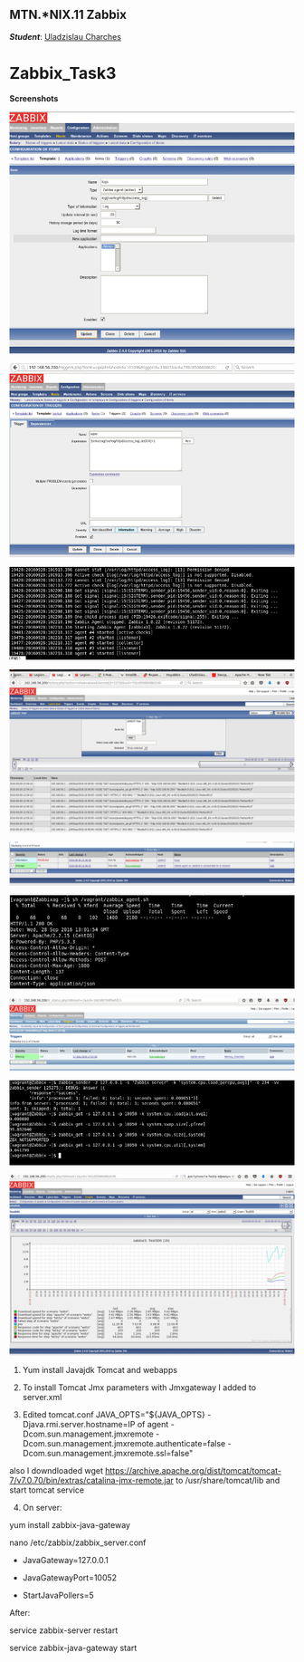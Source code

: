 MTN.*NIX.11 Zabbix
---

***Student***: [Uladzislau Charches](https://upsa.epam.com/workload/employeeView.do?employeeId=4060741400038705754#emplTab=general)

# Zabbix_Task3


**Screenshots**


![1](https://github.com/VladCharches/Zabbix/blob/Task3/screens/1.png)

![2](https://github.com/VladCharches/Zabbix/blob/Task3/screens/2.png)

![3](https://github.com/VladCharches/Zabbix/blob/Task3/screens/3.png)

![4](https://github.com/VladCharches/Zabbix/blob/Task3/screens/4.png)

![5](https://github.com/VladCharches/Zabbix/blob/Task3/screens/5.png)

![6](https://github.com/VladCharches/Zabbix/blob/Task3/screens/6.png)

![7](https://github.com/VladCharches/Zabbix/blob/Task3/screens/7.png)

![8](https://github.com/VladCharches/Zabbix/blob/Task3/screens/8.png)

![9](https://github.com/VladCharches/Zabbix/blob/Task3/screens/9.png)

1. Yum install Javajdk Tomcat and webapps 

3. To install Tomcat  Jmx parameters with Jmxgateway I added to server.xml 

<Listener className="org.apache.catalina.mbeans.JmxRemoteLifecycleListener" rmiRegistryPortPlatform="12345" rmiServerPortPlatform="12346" />

3. Edited tomcat.conf  JAVA_OPTS="${JAVA_OPTS} -Djava.rmi.server.hostname=IP of agent -Dcom.sun.management.jmxremote -Dcom.sun.management.jmxremote.authenticate=false -Dcom.sun.management.jmxremote.ssl=false"

also I downdloaded wget https://archive.apache.org/dist/tomcat/tomcat-7/v7.0.70/bin/extras/catalina-jmx-remote.jar
to /usr/share/tomcat/lib and start tomcat service

4. On server:
    
yum install zabbix-java-gateway

nano /etc/zabbix/zabbix_server.conf

- JavaGateway=127.0.0.1

- JavaGatewayPort=10052

- StartJavaPollers=5 

After:

service zabbix-server restart

service zabbix-java-gateway start
